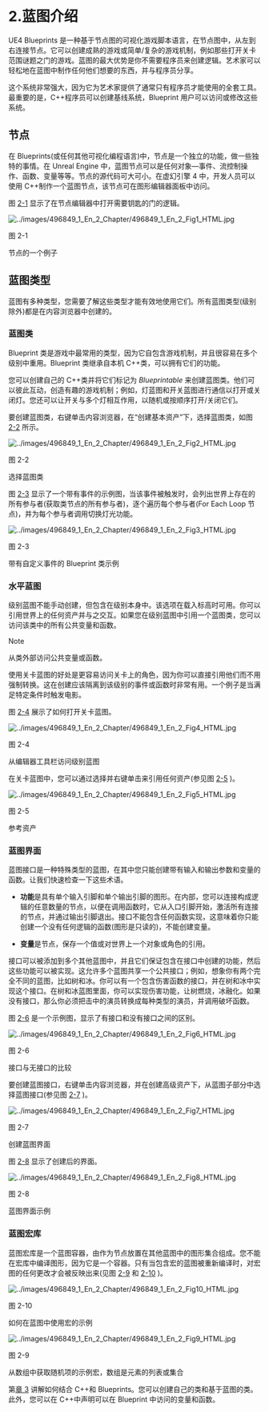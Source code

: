 # 2.蓝图介绍

UE4 Blueprints 是一种基于节点图的可视化游戏脚本语言，在节点图中，从左到右连接节点。它可以创建成熟的游戏或简单/复杂的游戏机制，例如那些打开关卡范围谜题之门的游戏。蓝图的最大优势是你不需要程序员来创建逻辑。艺术家可以轻松地在蓝图中制作任何他们想要的东西，并与程序员分享。

这个系统非常强大，因为它为艺术家提供了通常只有程序员才能使用的全套工具。最重要的是，C++程序员可以创建基线系统，Blueprint 用户可以访问或修改这些系统。

## 节点

在 Blueprints(或任何其他可视化编程语言)中，节点是一个独立的功能，做一些独特的事情。在 Unreal Engine 中，蓝图节点可以是任何对象—事件、流控制操作、函数、变量等等。节点的源代码可大可小。在虚幻引擎 4 中，开发人员可以使用 C++制作一个蓝图节点，该节点可在图形编辑器面板中访问。

图 [2-1](#Fig1) 显示了在节点编辑器中打开需要钥匙的门的逻辑。

![../images/496849_1_En_2_Chapter/496849_1_En_2_Fig1_HTML.jpg](../images/496849_1_En_2_Chapter/496849_1_En_2_Fig1_HTML.jpg)

图 2-1

节点的一个例子

## 蓝图类型

蓝图有多种类型，您需要了解这些类型才能有效地使用它们。所有蓝图类型(级别除外)都是在内容浏览器中创建的。

### 蓝图类

Blueprint 类是游戏中最常用的类型，因为它自包含游戏机制，并且很容易在多个级别中重用。Blueprint 类继承自本机 C++类，可以拥有它们的功能。

您可以创建自己的 C++类并将它们标记为 *Blueprintable* 来创建蓝图类。他们可以彼此互动，创造有趣的游戏机制；例如，灯蓝图和开关蓝图进行通信以打开或关闭灯。您还可以让开关与多个灯相互作用，以随机或按顺序打开/关闭它们。

要创建蓝图类，右键单击内容浏览器，在“创建基本资产”下，选择蓝图类，如图 [2-2](#Fig2) 所示。

![../images/496849_1_En_2_Chapter/496849_1_En_2_Fig2_HTML.jpg](../images/496849_1_En_2_Chapter/496849_1_En_2_Fig2_HTML.jpg)

图 2-2

选择蓝图类

图 [2-3](#Fig3) 显示了一个带有事件的示例图，当该事件被触发时，会列出世界上存在的所有参与者(获取类节点的所有参与者)，逐个遍历每个参与者(For Each Loop 节点)，并为每个参与者调用切换灯光功能。

![../images/496849_1_En_2_Chapter/496849_1_En_2_Fig3_HTML.jpg](../images/496849_1_En_2_Chapter/496849_1_En_2_Fig3_HTML.jpg)

图 2-3

带有自定义事件的 Blueprint 类示例

### 水平蓝图

级别蓝图不能手动创建，但包含在级别本身中。该选项在载入标高时可用。你可以引用世界上的任何资产并与之交互。如果您在级别蓝图中引用一个蓝图类，您可以访问该类中的所有公共变量和函数。

Note

从类外部访问公共变量或函数。

使用关卡蓝图的好处是更容易访问关卡上的角色，因为你可以直接引用他们而不用强制转换。这在创建应该隔离到该级别的事件或函数时非常有用。一个例子是当满足特定条件时触发电影。

图 [2-4](#Fig4) 展示了如何打开关卡蓝图。

![../images/496849_1_En_2_Chapter/496849_1_En_2_Fig4_HTML.jpg](../images/496849_1_En_2_Chapter/496849_1_En_2_Fig4_HTML.jpg)

图 2-4

从编辑器工具栏访问级别蓝图

在关卡蓝图中，您可以通过选择并右键单击来引用任何资产(参见图 [2-5](#Fig5) )。

![../images/496849_1_En_2_Chapter/496849_1_En_2_Fig5_HTML.jpg](../images/496849_1_En_2_Chapter/496849_1_En_2_Fig5_HTML.jpg)

图 2-5

参考资产

### 蓝图界面

蓝图接口是一种特殊类型的蓝图，在其中您只能创建带有输入和输出参数和变量的函数。让我们快速检查一下这些术语。

*   **功能**是具有单个输入引脚和单个输出引脚的图形。在内部，您可以连接构成逻辑的任意数量的节点，以便在调用函数时，它从入口引脚开始，激活所有连接的节点，并通过输出引脚退出。接口不能包含任何函数实现，这意味着你只能创建一个没有任何逻辑的函数(图形是只读的)，不能创建变量。

*   **变量**是节点，保存一个值或对世界上一个对象或角色的引用。

接口可以被添加到多个其他蓝图中，并且它们保证包含在接口中创建的功能，然后这些功能可以被实现。这允许多个蓝图共享一个公共接口；例如，想象你有两个完全不同的蓝图，比如树和冰。你可以有一个包含伤害函数的接口，并在树和冰中实现这个接口。在树和冰蓝图里面，你可以实现伤害功能，让树燃烧，冰融化。如果没有接口，那么你必须把击中的演员转换成每种类型的演员，并调用破坏函数。

图 [2-6](#Fig6) 是一个示例图，显示了有接口和没有接口之间的区别。

![../images/496849_1_En_2_Chapter/496849_1_En_2_Fig6_HTML.jpg](../images/496849_1_En_2_Chapter/496849_1_En_2_Fig6_HTML.jpg)

图 2-6

接口与无接口的比较

要创建蓝图接口，右键单击内容浏览器，并在创建高级资产下，从蓝图子部分中选择蓝图接口(参见图 [2-7](#Fig7) )。

![../images/496849_1_En_2_Chapter/496849_1_En_2_Fig7_HTML.jpg](../images/496849_1_En_2_Chapter/496849_1_En_2_Fig7_HTML.jpg)

图 2-7

创建蓝图界面

图 [2-8](#Fig8) 显示了创建后的界面。

![../images/496849_1_En_2_Chapter/496849_1_En_2_Fig8_HTML.jpg](../images/496849_1_En_2_Chapter/496849_1_En_2_Fig8_HTML.jpg)

图 2-8

蓝图界面示例

### 蓝图宏库

蓝图宏库是一个蓝图容器，由作为节点放置在其他蓝图中的图形集合组成。您不能在宏库中编译图形，因为它是一个容器。只有当包含宏的蓝图被重新编译时，对宏图的任何更改才会被反映出来(见图 [2-9](#Fig9) 和 [2-10](#Fig10) )。

![../images/496849_1_En_2_Chapter/496849_1_En_2_Fig10_HTML.jpg](../images/496849_1_En_2_Chapter/496849_1_En_2_Fig10_HTML.jpg)

图 2-10

如何在蓝图中使用宏的示例

![../images/496849_1_En_2_Chapter/496849_1_En_2_Fig9_HTML.jpg](../images/496849_1_En_2_Chapter/496849_1_En_2_Fig9_HTML.jpg)

图 2-9

从数组中获取随机项的示例宏，数组是元素的列表或集合

第[章 3](3.html) 讲解如何结合 C++和 Blueprints。您可以创建自己的类和基于蓝图的类。此外，您可以在 C++中声明可以在 Blueprint 中访问的变量和函数。